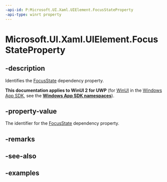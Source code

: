 ```yaml
---
-api-id: P:Microsoft.UI.Xaml.UIElement.FocusStateProperty
-api-type: winrt property
---
```


# Microsoft.UI.Xaml.UIElement.FocusStateProperty

<!--
public static Microsoft.UI.Xaml.DependencyProperty FocusStateProperty { get; }
-->

## -description

Identifies the [FocusState](focusstate.md) dependency property.

**This documentation applies to WinUI 2 for UWP** (for [WinUI](/windows/apps/winui/winui3/) in the [Windows App SDK](/windows/apps/windows-app-sdk/), see the **[Windows App SDK namespaces](/windows/windows-app-sdk/api/winrt/)**).

## -property-value

The identifier for the [FocusState](focusstate.md) dependency property.

## -remarks

## -see-also

## -examples

